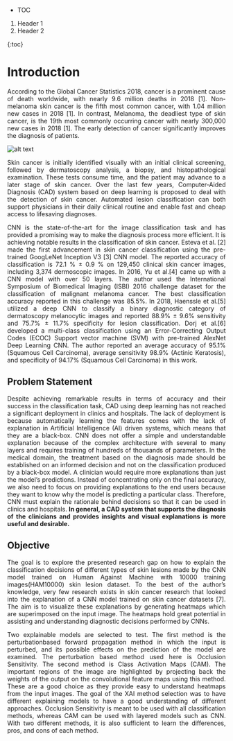 * TOC

1. Header 1
2. Header 2

{:toc}

# **Introduction** #
<p align="justify">According to the Global Cancer Statistics 2018, cancer is a prominent cause of death worldwide, with nearly 9.6 million deaths in 2018 [1]. Non-melanoma skin cancer is the fifth most common cancer, with 1.04 million new cases in 2018 [1]. In contrast, Melanoma, the deadliest type of skin cancer, is the 19th most commonly occurring cancer with nearly 300,000 new cases in 2018 [1]. The early detection of cancer significantly improves the diagnosis of patients.</p>  
  
![alt text](<https://github.com/rao208/Explainable_AI/blob/master/Images/Cancer_Statistics_2018%20(1)-1.svg>)  

<p align="justify">Skin cancer is initially identified visually with an initial clinical screening, followed by dermatoscopy analysis, a biopsy, and histopathological examination. These tests consume time, and the patient may advance to a later stage of skin cancer. Over the last few years, Computer-Aided Diagnosis (CAD) system based on deep learning is proposed to deal with the detection of skin cancer. Automated lesion classification can both support physicians in their daily clinical routine and enable fast and cheap access to lifesaving diagnoses.</p>  
  
<p align="justify">CNN is the state-of-the-art for the image classification task and has provided a promising way to make the diagnosis process more efficient. It is achieving notable results in the classification of skin cancer. Esteva et al. [2] made the first advancement in skin cancer classification using the pre-trained GoogLeNet Inception V3 [3] CNN model. The reported accuracy of classification is 72.1 % ± 0.9 % on 129,450 clinical skin cancer images, including 3,374 dermoscopic images. In 2016, Yu et al.[4] came up with a CNN model with over 50 layers. The author used the International Symposium of Biomedical Imaging (ISBI) 2016 challenge dataset for the classification of malignant melanoma cancer. The best classification accuracy reported in this challenge was 85.5%. In 2018, Haenssle et al.[5] utilized a deep CNN to classify a binary diagnostic category of dermatoscopy melanocytic images and reported 88.9% ± 9.6% sensitivity and 75.7% ± 11.7% specificity for lesion classification. Dorj et al.[6] developed a multi-class classification using an Error-Correcting Output Codes (ECOC) Support vector machine (SVM) with pre-trained AlexNet Deep Learning CNN. The author reported an average accuracy of 95.1% (Squamous Cell Carcinoma), average sensitivity 98.9% (Actinic Keratosis), and specificity of 94.17% (Squamous Cell Carcinoma) in this work.</p>  

## **Problem Statement** ##
<p align="justify">Despite achieving remarkable results in terms of accuracy and their success in the classification task, CAD using deep learning has not reached a significant deployment in clinics and hospitals. The lack of deployment is because automatically learning the features comes with the lack of explanation in Artificial Intelligence (AI) driven systems, which means that they are a black-box. CNN does not offer a simple and understandable explanation because of the complex architecture with several to many layers and requires training of hundreds of thousands of parameters. In the medical domain, the treatment based on the diagnosis made should be established on an informed decision and not on the classification produced by a black-box model. A clinician would require more explanations than just the model’s predictions. Instead of concentrating only on the final accuracy, we also need to focus on providing explanations to the end users because they want to know why the model is predicting a particular class. Therefore, CNN must explain the rationale behind decisions so that it can be used in clinics and hospitals. <b>In general, a CAD system that supports the diagnosis of the clinicians and provides insights and visual explanations is more useful and desirable.</b></p>  
  
## **Objective** ## 
<p align="justify">The goal is to explore the presented research gap on how to explain the classification decisions of different types of skin lesions made by the CNN model trained on Human Against Machine with 10000 training images(HAM10000) skin lesion dataset. To the best of the author’s knowledge, very few research exists in skin cancer research that looked into the explanation of a CNN model trained on skin cancer datasets [7]. The aim is to visualize these explanations by generating heatmaps which are superimposed on the input image. The heatmaps hold great potential in assisting and understanding diagnostic decisions performed by CNNs.</p>

<p align="justify">Two explainable models are selected to test. The first method is the perturbationbased forward propagation method in which the input is perturbed, and its possible effects on the prediction of the model are examined. The perturbation based method used here is Occlusion Sensitivity. The second method is Class Activation Maps (CAM). The important regions of the image are highlighted by projecting back the weights of the output on the convolutional feature maps using this method. These are a good choice as they provide easy to understand heatmaps from the input images. The goal of the XAI method selection was to have different explaining models to have a good understanding of different approaches. Occlusion Sensitivity is meant to be used with all classification methods, whereas CAM can be used with layered models such as CNN. With two different methods, it is also sufficient to learn the differences, pros, and cons of each method. </p>
